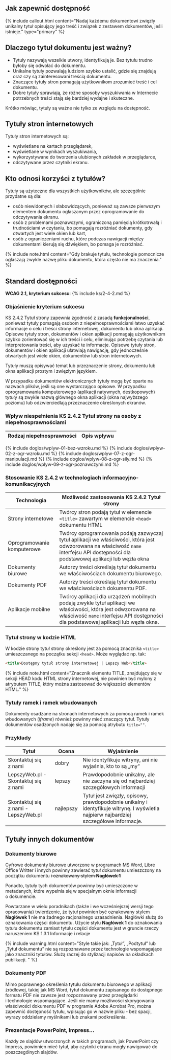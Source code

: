 ## Jak zapewnić dostępność
{% include callout.html content="Nadaj każdemu dokumentowi zwięzły unikalny tytuł opisujący jego treść i związek z zestawem dokumentów, jeśli istnieje." type="primary" %}

## Dlaczego tytuł dokumentu jest ważny?
- Tytuły nazywają wszelkie utwory, identyfikują je. Bez tytułu trudno byłoby się odwołać do dokumentu.
- Unikalne tytuły pozwalają ludziom szybko ustalić, gdzie się znajdują oraz czy są zainteresowani treścią dokumentu.
- Znaczące tytuły stron pomagają użytkownikom zrozumieć treść i cel dokumentu.
- Dobre tytuły sprawiają, że różne sposoby wyszukiwania w Internecie potrzebnych treści stają się bardziej wydajne i skuteczne.

Krótko mówiąc, tytuły są ważne nie tylko ze względu na dostępność.

## Tytuły stron internetowych
Tytuły stron internetowych są:
-	wyświetlane na kartach przeglądarek,
-	wyświetlane w wynikach wyszukiwania,
-	wykorzystywane do tworzenia ulubionych zakładek w przeglądarce,
-	odczytywane przez czytniki ekranu.

## Kto odnosi korzyści z tytułów?
Tytuły są użyteczne dla wszystkich użytkowników, ale szczególnie przydatne są dla:
-  osób niewidomych i słabowidzących, ponieważ są zawsze pierwszym elementem dokumentu ogłaszanym przez oprogramowanie do odczytywania ekranu.
-  osób z problemami poznawczymi, ograniczoną pamięcią krótkotrwałą i trudnościami w&nbsp;czytaniu, bo pomagają rozróżniać dokumenty, gdy otwartych jest wiele okien lub kart,
-  osób z ograniczeniami ruchu, które podczas nawigacji między dokumentami kierują się dźwiękiem, bo pomaga je rozróżniać.

{% include note.html content="Gdy brakuje tytułu, technologie pomocnicze ogłaszają zwykle nazwę pliku dokumentu, która często nie ma znaczenia." %}


## Standard dostępności
**WCAG 2.1, kryterium sukcesu**: {% include ks/2-4-2.md %}

### Objaśnienie kryterium sukcesu

KS 2.4.2 Tytuł strony zapewnia zgodność z zasadą **funkcjonalności**, ponieważ tytuły pomagają osobom z&nbsp;niepełnosprawnościami łatwo uzyskać informacje o celu i treści strony internetowej, dokumentu lub okna aplikacji. Opisowe tytuły stron, dokumentów i okien aplikacji pomagają użytkownikom szybko zorientować się w ich treści i celu, eliminując potrzebę czytania lub interpretowania treści, aby uzyskać te informacje. Opisowe tytuły stron, dokumentów i okien aplikacji ułatwiają nawigację, gdy jednocześnie otwartych jest wiele okien, dokumentów lub stron internetowych.
   
Tytuły muszą opisywać temat lub przeznaczenie strony, dokumentu lub okna aplikacji prostym i zwięzłym językiem.

W przypadku dokumentów elektronicznych tytuły mogą być oparte na nazwach plików, jeśli są one wystarczająco opisowe. W przypadku oprogramowania komputerowego (aplikacji natywnych, destkopowych) tytuły są zwykle nazwą głównego okna aplikacji (okna najwyższego poziomu) lub odzwierciedlają przeznaczenie określonych ekranów.  


### Wpływ niespełnienia KS 2.4.2 Tytuł strony na osoby z niepełnosprawnościami

| Rodzaj niepełnosprawności | Opis wpływu |
|---------------------------|-------------|
{% include doglos/wplyw-01-bez-wzroku.md %}
{% include doglos/wplyw-02-z-ogr-wzroku.md %}
{% include doglos/wplyw-07-z-ogr-manipulacji.md %}
{% include doglos/wplyw-08-z-ogr-sily.md %}
{% include doglos/wplyw-09-z-ogr-poznawczymi.md %}

### Stosowanie KS 2.4.2 w technologiach informacyjno-komunikacyjnych

| Technologia | Możliwość zastosowania KS 2.4.2 Tytuł strony |
|------------|------------------------------------------------|
| Strony internetowe| Twórcy stron podają tytuł w elemencie `<title>` zawartym w elemencie `<head>` dokumentu HTML |
| Oprogramowanie komputerowe | Twórcy oprogramowania podają zazwyczaj tytuł aplikacji we właściwości, która jest odwzorowana na właściwość `name` interfejsu API dostępności dla podstawowej aplikacji lub węzła okna|
| Dokumenty biurowe | Autorzy treści określają tytuł dokumentu we właściwościach dokumentu biurowego. |
| Dokumenty PDF | Autorzy treści określają tytuł dokumentu we właściwościach dokumentu PDF.|
| Aplikacje mobilne | Twórcy aplikacji dla urządzeń mobilnych podają zwykle tytuł aplikacji we właściwości, która jest odwzorowana na właściwość `name` interfejsu API dostępności dla podstawowej aplikacji lub węzła okna. |


### Tytuł strony w kodzie HTML
W kodzie strony tytuł strony określony jest za pomocą znacznika `<title>` umieszczanego na początku sekcji `<head>`. Może wyglądać np. tak:

```html
<title>Dostępny tytuł strony internetowej | Lepszy Web</title>
```

{% include note.html content="Znacznik elementu TITLE, znajdujący się w sekcji HEAD kodu HTML strony internetowej, nie powinien być mylony z atrybutem TITLE, który można zastosować do większości elementów HTML." %}

### Tytuły ramek i ramek wbudowanych
Dokumenty osadzane na stronach internetowych za pomocą ramek i ramek wbudowanych (*iframe*) również powinny mieć znaczący tytuł. Tytuły dokumentów osadzonych nadaje się za pomocą atrybutu `title=""`.

### Przykłady

| Tytuł | Ocena | Wyjaśnienie |
|------------------------------------|----------|------------------------|
| Skontaktuj się z&nbsp;nami | dobry | Nie identyfikuje witryny, ani nie wyjaśnia, kto to są „my” |
| LepszyWeb.pl - Skontaktuj się z&nbsp;nami | lepszy | Prawdopodobnie unikalny, ale nie zaczyna się od najbardziej szczegółowych informacji |
| Skontaktuj się z&nbsp;nami - LepszyWeb.pl | najlepszy | Tytuł jest zwięzły, opisowy, prawdopodobnie unikalny i identyfikuje witrynę. I wyświetla najpierw najbardziej szczegółowe informacje. |

## Tytuły innych dokumentów

### Dokumenty biurowe
<p>Cyfrowe dokumenty biurowe utworzone w programach MS Word, Libre Office Writter i&nbsp;innych powinny zawierać tytuł dokumentu umieszczony na początku dokumentu <s>i&nbsp;oznakowany stylem <strong>Nagłówek 1</strong></s></p>

Ponadto, tytuły tych dokumentów powinny być umieszczone w metadanych, które wypełnia się w&nbsp;specjalnym oknie informacji o&nbsp;dokumencie.  

Powtarzane w wielu poradnikach (także i we wcześniejszej wersji tego opracowania) twierdzenie, że tytuł powinien być oznakowany stylem **Nagłówek 1** nie ma żadnego racjonalnego uzasadnienia. Nagłówki służą do oznakowania części dokumentu. Użycie stylu **Nagłówek 1** do oznakowania tytułu dokumentu zamiast tytułu części dokumentu jest w gruncie rzeczy naruszeniem KS 1.3.1 Informacje i relacje


{% include warning.html content="Style takie jak: „Tytuł”, „Podtytuł” lub „Tytuł dokumentu” nie są rozpoznawane przez technologie wspomagające jako znaczniki tytułów. Służą raczej do stylizacji napisów na okładkach publikacji. " %}

### Dokumenty PDF
Mimo poprawnego określenia tytułu dokumentu biurowego w aplikacji źródłowej, takiej jak MS Word, tytuł dokumentu zapisanego do dostępnego formatu PDF nie zawsze jest rozpoznawany przez przeglądarki i&nbsp;technologie wspomagające. Jeśli nie mamy możliwości skorygowania właściwości dokumentu PDF w programie Adobe Acrobat Pro, można zapewnić dostępność tytułu, wpisując go w nazwie pliku - bez spacji, wyrazy oddzielamy myślnikami lub znakami podkreślenia.

### Prezentacje PowerPoint, Impress...
Każdy ze slajdów utworzonych w takich programach, jak PowerPoint czy Impress, powinnien mieć tytuł, aby czytniki ekranu mogły nawigować do poszczególnych slajdów.
